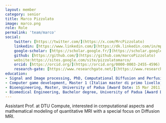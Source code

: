 ```yaml
---
layout: member
category: senior
title: Marco Pizzolato
image: marco.png
role: Role
permalink: 'team/marco'
social:
    twitter: [https://twitter.com/](https://x.com/MrcPizzolato)
    linkedin: [https://www.linkedin.com/](https://dk.linkedin.com/in/mpizzolato/en)
    google-scholar: [https://scholar.google.fr/](https://scholar.google.com/citations?hl=en&user=3I7B2DYAAAAJ&authuser=0)
    github: [https://github.com/](https://github.com/marcoPizzolato)
    website:https://sites.google.com/site/pizzolatomarco/
    orcid: [https://orcid.org/](https://orcid.org/0000-0003-2455-4596)
    research-gate: [https://www.researchgate.net/](https://www.researchgate.net/profile/Marco-Pizzolato-4)
education:
- Signal and Image processing, PhD, Computational Diffusion and Perfusion MRI, INRIA Sophia Antipolis (1 Dec 2013 → 31 Mar 2017) [Award Date: 31 Mar 2017]
- Computer game development, Master 1 (Italian master di primo livello), University of Verona [Award Date: 8 Apr 2014]
- Bioengineering, Master, University of Padua [Award Date: 15 Mar 2011]
- Biomedical Engineering, Bachelor degree, University of Padua [Award Date: 30 Sept 2008]
---
```


Assistant Prof. at DTU Compute, interested in computational aspects and mathematical modeling of quantitative MRI with a special focus on Diffusion MRI.

